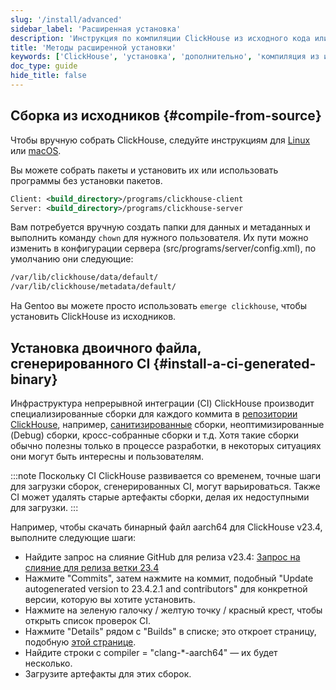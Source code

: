```yaml
---
slug: '/install/advanced'
sidebar_label: 'Расширенная установка'
description: 'Инструкция по компиляции ClickHouse из исходного кода или установке'
title: 'Методы расширенной установки'
keywords: ['ClickHouse', 'установка', 'дополнительно', 'компиляция из исходников', 'бинарный файл CI']
doc_type: guide
hide_title: false
---
```

## Сборка из исходников {#compile-from-source}

Чтобы вручную собрать ClickHouse, следуйте инструкциям для [Linux](/development/build.md) или [macOS](/development/build-osx.md).

Вы можете собрать пакеты и установить их или использовать программы без установки пакетов.

```xml
Client: <build_directory>/programs/clickhouse-client
Server: <build_directory>/programs/clickhouse-server
```

Вам потребуется вручную создать папки для данных и метаданных и выполнить команду `chown` для нужного пользователя. Их пути можно изменить в конфигурации сервера (src/programs/server/config.xml), по умолчанию они следующие:

```bash
/var/lib/clickhouse/data/default/
/var/lib/clickhouse/metadata/default/
```

На Gentoo вы можете просто использовать `emerge clickhouse`, чтобы установить ClickHouse из исходников.

## Установка двоичного файла, сгенерированного CI {#install-a-ci-generated-binary}

Инфраструктура непрерывной интеграции (CI) ClickHouse производит специализированные сборки для каждого коммита в [репозитории ClickHouse](https://github.com/clickhouse/clickhouse/), например, [санитизированные](https://github.com/google/sanitizers) сборки, неоптимизированные (Debug) сборки, кросс-собранные сборки и т.д. Хотя такие сборки обычно полезны только в процессе разработки, в некоторых ситуациях они могут быть интересны и пользователям.

:::note
Поскольку CI ClickHouse развивается со временем, точные шаги для загрузки сборок, сгенерированных CI, могут варьироваться.
Также CI может удалять старые артефакты сборки, делая их недоступными для загрузки.
:::

Например, чтобы скачать бинарный файл aarch64 для ClickHouse v23.4, выполните следующие шаги:

- Найдите запрос на слияние GitHub для релиза v23.4: [Запрос на слияние для релиза ветки 23.4](https://github.com/ClickHouse/ClickHouse/pull/49238)
- Нажмите "Commits", затем нажмите на коммит, подобный "Update autogenerated version to 23.4.2.1 and contributors" для конкретной версии, которую вы хотите установить.
- Нажмите на зеленую галочку / желтую точку / красный крест, чтобы открыть список проверок CI.
- Нажмите "Details" рядом с "Builds" в списке; это откроет страницу, подобную [этой странице](https://s3.amazonaws.com/clickhouse-test-reports/46793/b460eb70bf29b19eadd19a1f959b15d186705394/clickhouse_build_check/report.html).
- Найдите строки с compiler = "clang-*-aarch64" — их будет несколько.
- Загрузите артефакты для этих сборок.